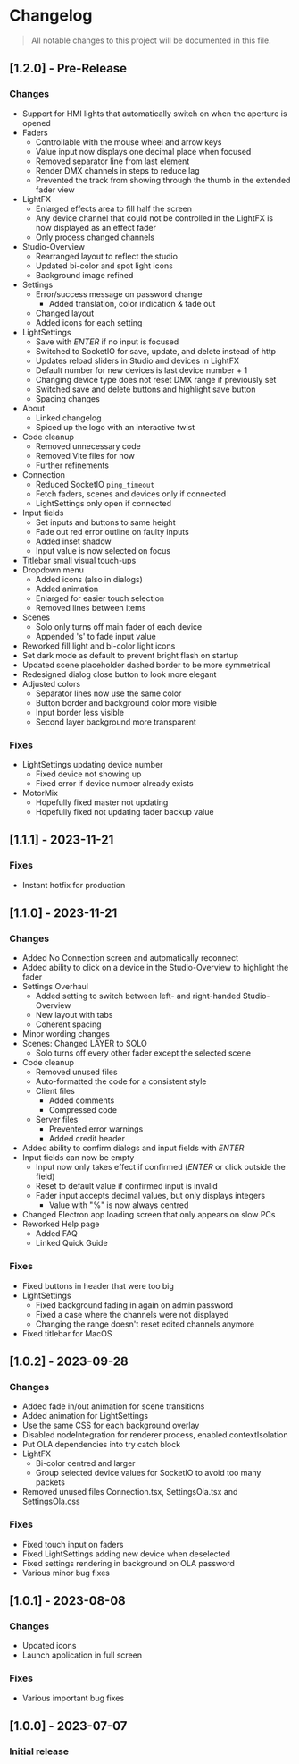 # Changelog

> All notable changes to this project will be documented in this file.

## [1.2.0] - Pre-Release

### Changes

- Support for HMI lights that automatically switch on when the aperture is opened
- Faders
  - Controllable with the mouse wheel and arrow keys
  - Value input now displays one decimal place when focused
  - Removed separator line from last element
  - Render DMX channels in steps to reduce lag
  - Prevented the track from showing through the thumb in the extended fader view
- LightFX
  - Enlarged effects area to fill half the screen
  - Any device channel that could not be controlled in the LightFX is now displayed as an effect fader
  - Only process changed channels
- Studio-Overview
  - Rearranged layout to reflect the studio
  - Updated bi-color and spot light icons
  - Background image refined
- Settings
  - Error/success message on password change
    - Added translation, color indication & fade out
  - Changed layout
  - Added icons for each setting
- LightSettings
  - Save with _ENTER_ if no input is focused
  - Switched to SocketIO for save, update, and delete instead of http
  - Updates reload sliders in Studio and devices in LightFX
  - Default number for new devices is last device number + 1
  - Changing device type does not reset DMX range if previously set
  - Switched save and delete buttons and highlight save button
  - Spacing changes
- About
  - Linked changelog
  - Spiced up the logo with an interactive twist
- Code cleanup
  - Removed unnecessary code
  - Removed Vite files for now
  - Further refinements
- Connection
  - Reduced SocketIO `ping_timeout`
  - Fetch faders, scenes and devices only if connected
  - LightSettings only open if connected
- Input fields
  - Set inputs and buttons to same height
  - Fade out red error outline on faulty inputs
  - Added inset shadow
  - Input value is now selected on focus
- Titlebar small visual touch-ups
- Dropdown menu
  - Added icons (also in dialogs)
  - Added animation
  - Enlarged for easier touch selection
  - Removed lines between items
- Scenes
  - Solo only turns off main fader of each device
  - Appended 's' to fade input value
- Reworked fill light and bi-color light icons
- Set dark mode as default to prevent bright flash on startup
- Updated scene placeholder dashed border to be more symmetrical
- Redesigned dialog close button to look more elegant
- Adjusted colors
  - Separator lines now use the same color
  - Button border and background color more visible
  - Input border less visible
  - Second layer background more transparent

### Fixes

- LightSettings updating device number
  - Fixed device not showing up
  - Fixed error if device number already exists
- MotorMix
  - Hopefully fixed master not updating
  - Hopefully fixed not updating fader backup value

## [1.1.1] - 2023-11-21

### Fixes

- Instant hotfix for production

## [1.1.0] - 2023-11-21

### Changes

- Added No Connection screen and automatically reconnect
- Added ability to click on a device in the Studio-Overview to highlight the fader
- Settings Overhaul
  - Added setting to switch between left- and right-handed Studio-Overview
  - New layout with tabs
  - Coherent spacing
- Minor wording changes
- Scenes: Changed LAYER to SOLO
  - Solo turns off every other fader except the selected scene
- Code cleanup
  - Removed unused files
  - Auto-formatted the code for a consistent style
  - Client files
    - Added comments
    - Compressed code
  - Server files
    - Prevented error warnings
    - Added credit header
- Added ability to confirm dialogs and input fields with _ENTER_
- Input fields can now be empty
  - Input now only takes effect if confirmed (_ENTER_ or click outside the field)
  - Reset to default value if confirmed input is invalid
  - Fader input accepts decimal values, but only displays integers
    - Value with "%" is now always centred
- Changed Electron app loading screen that only appears on slow PCs
- Reworked Help page
  - Added FAQ
  - Linked Quick Guide

### Fixes

- Fixed buttons in header that were too big
- LightSettings
  - Fixed background fading in again on admin password
  - Fixed a case where the channels were not displayed
  - Changing the range doesn't reset edited channels anymore
- Fixed titlebar for MacOS

## [1.0.2] - 2023-09-28

### Changes

- Added fade in/out animation for scene transitions
- Added animation for LightSettings
- Use the same CSS for each background overlay
- Disabled nodeIntegration for renderer process, enabled contextIsolation
- Put OLA dependencies into try catch block
- LightFX
  - Bi-color centred and larger
  - Group selected device values for SocketIO to avoid too many packets
- Removed unused files Connection.tsx, SettingsOla.tsx and SettingsOla.css

### Fixes

- Fixed touch input on faders
- Fixed LightSettings adding new device when deselected
- Fixed settings rendering in background on OLA password
- Various minor bug fixes

## [1.0.1] - 2023-08-08

### Changes

- Updated icons
- Launch application in full screen

### Fixes

- Various important bug fixes

## [1.0.0] - 2023-07-07

### Initial release
